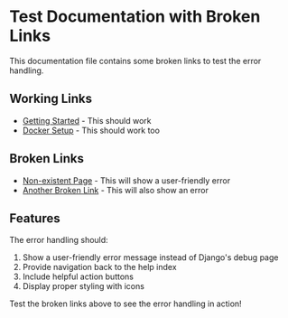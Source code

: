 # Test Documentation with Broken Links

This documentation file contains some broken links to test the error handling.

## Working Links

- [Getting Started](GETTING_STARTED) - This should work
- [Docker Setup](DOCKER) - This should work too

## Broken Links

- [Non-existent Page](nonexistent_page) - This will show a user-friendly error
- [Another Broken Link](missing_documentation) - This will also show an error

## Features

The error handling should:

1. Show a user-friendly error message instead of Django's debug page
2. Provide navigation back to the help index
3. Include helpful action buttons
4. Display proper styling with icons

Test the broken links above to see the error handling in action!
